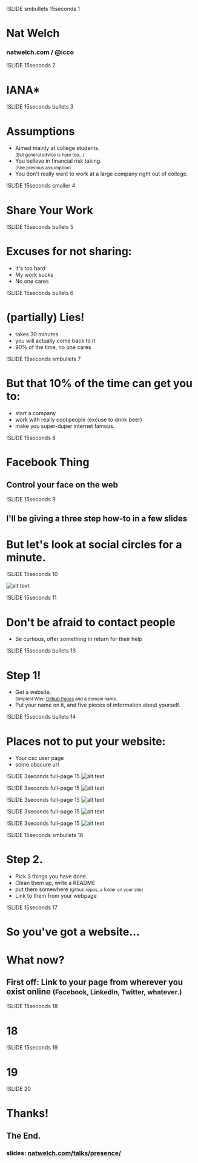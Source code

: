 !SLIDE smbullets 15seconds 1
# Nat Welch 
### natwelch.com  /  @icco

!SLIDE 15seconds 2
# IANA*

!SLIDE 15seconds bullets 3
# Assumptions

 * Aimed mainly at college students. <br /><small>(But general advice is here too...)</small>
 * You believe in financial risk taking. <br /><small>(See previous assumption)</small>
 * You don't really want to work at a large company right out of college.

!SLIDE 15seconds smaller 4
# Share Your Work

!SLIDE 15seconds bullets 5
# Excuses for not sharing:

 * It's too hard
 * My work sucks
 * No one cares

!SLIDE 15seconds bullets 6
# (partially) Lies!

 * takes 30 minutes
 * you will actually come back to it
 * 90% of the time, no one cares

!SLIDE 15seconds smbullets 7
# But that 10% of the time can get you to:

 * start a company 
 * work with really cool people (excuse to drink beer) 
 * make you super-duper internet famous.

!SLIDE 15seconds 8
# Facebook Thing

## Control your face on the web

!SLIDE 15seconds 9

## I'll be giving a three step how-to in a few slides

# But let's look at social circles for a minute.

!SLIDE 15seconds 10

![alt text](linkedin.png)

!SLIDE 15seconds 11

# Don't be afraid to contact people

 * Be curtious, offer something in return for their help

!SLIDE 15seconds bullets 13
# Step 1!

 * Get a website. <br /><small>Simplest Way: [Github Pages][ghp] and a domain name.</small>
 * Put your name on it, and five pieces of information about yourself.

[ghp]: http://pages.github.com/

!SLIDE 15seconds bullets 14
# Places not to put your website:

 * Your csc user page
 * some obscure url

!SLIDE 3seconds full-page 15
![alt text](hphan.png "Henry Phan")

!SLIDE 3seconds full-page 15
![alt text](dmpat.png "David Patierno")

!SLIDE 3seconds full-page 15
![alt text](natw.png "Nat Welch")

!SLIDE 3seconds full-page 15
![alt text](jeannie.png "Jeannie Nguyen")

!SLIDE 3seconds full-page 15
![alt text](chrisg.png "Chris Gibson")

!SLIDE 15seconds smbullets 16
# Step 2.

 * Pick 3 things you have done.
 * Clean them up, write a README
 * put them somewhere <small>(github repos, a folder on your site)</small>
 * Link to them from your webpage

!SLIDE 15seconds 17
# So you've got a website...

# What now?

## First off: Link to your page from wherever you exist online <small>(Facebook, LinkedIn, Twitter, whatever.)</small>

!SLIDE 15seconds 18
# 18

!SLIDE 15seconds 19
# 19

!SLIDE 20
# Thanks!
## The End.
### slides: [natwelch.com/talks/presence/](http://natwelch.com/talks/presence/)

<script>
// enable timeouts?
var nat_timeouts = true;

$(".15seconds").bind("showoff:show", function (e) {
   if (nat_timeouts) { setTimeout('nextStep()', 15000); }
});

$(".3seconds").bind("showoff:show", function (e) {
   if (nat_timeouts) { setTimeout('nextStep()', 3000); }
});
</script>
